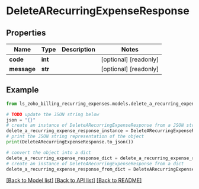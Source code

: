 # DeleteARecurringExpenseResponse


## Properties

Name | Type | Description | Notes
------------ | ------------- | ------------- | -------------
**code** | **int** |  | [optional] [readonly] 
**message** | **str** |  | [optional] [readonly] 

## Example

```python
from ls_zoho_billing_recurring_expenses.models.delete_a_recurring_expense_response import DeleteARecurringExpenseResponse

# TODO update the JSON string below
json = "{}"
# create an instance of DeleteARecurringExpenseResponse from a JSON string
delete_a_recurring_expense_response_instance = DeleteARecurringExpenseResponse.from_json(json)
# print the JSON string representation of the object
print(DeleteARecurringExpenseResponse.to_json())

# convert the object into a dict
delete_a_recurring_expense_response_dict = delete_a_recurring_expense_response_instance.to_dict()
# create an instance of DeleteARecurringExpenseResponse from a dict
delete_a_recurring_expense_response_from_dict = DeleteARecurringExpenseResponse.from_dict(delete_a_recurring_expense_response_dict)
```
[[Back to Model list]](../README.md#documentation-for-models) [[Back to API list]](../README.md#documentation-for-api-endpoints) [[Back to README]](../README.md)


